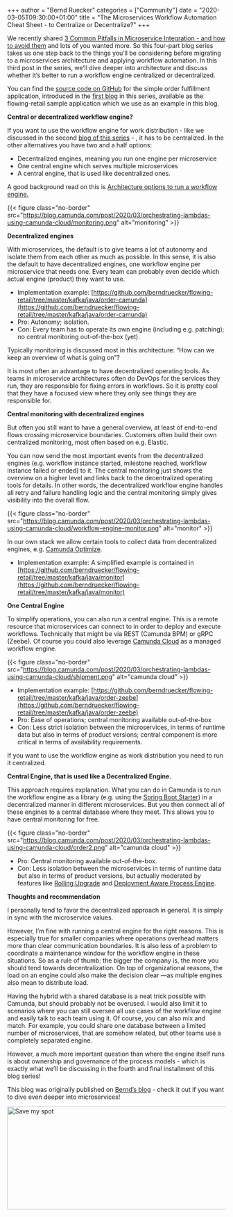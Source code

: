 +++
author = "Bernd Ruecker"
categories = ["Community"]
date = "2020-03-05T09:30:00+01:00"
title = "The Microservices Workflow Automation Cheat Sheet - to Centralize or Decentralize?"
+++

We recently shared [3 Common Pitfalls in Microservice Integration - and how to avoid them](https://camunda.com/learn/whitepapers/3-common-pitfalls/) and lots of you wanted more. So this four-part blog series takes us one step back to the things you’ll be considering before migrating to a microservices architecture and applying workflow automation. In this third post in the series, we’ll dive deeper into architecture and discuss whether it’s better to run a workflow engine centralized or decentralized.

<!--more-->

You can find the [source code on GitHub](https://github.com/berndruecker/flowing-retail) for the simple order fulfillment application, introduced in the [first blog](https://blog.camunda.com/post/2020/02/the-microservices-workflow-automation-cheat-sheet/) in this series, available as the flowing-retail sample application which we use as an example in this blog.

__Central or decentralized workflow engine?__

If you want to use the workflow engine for work distribution - like we discussed in the second [blog of this series](https://blog.camunda.com/post/2020/02/the-microservices-workflow-automation-cheat-sheet-the-role-of-the-workflow-engine/)  - , it has to be centralized. In the other alternatives you have two and a half options:

- Decentralized engines, meaning you run one engine per microservice
- One central engine which serves multiple microservices
- A central engine, that is used like decentralized ones.

A good background read on this is [Architecture options to run a workflow engine.](https://blog.bernd-ruecker.com/architecture-options-to-run-a-workflow-engine-6c2419902d91)

{{< figure class="no-border" src="https://blog.camunda.com/post/2020/03/orchestrating-lambdas-using-camunda-cloud/monitoring.png" alt="monitoring" >}}

__Decentralized engines__

With microservices, the default is to give teams a lot of autonomy and isolate them from each other as much as possible. In this sense, it is also the default to have decentralized engines, one workflow engine per microservice that needs one. Every team can probably even decide which actual engine (product) they want to use.

- Implementation example: [https://github.com/berndruecker/flowing-retail/tree/master/kafka/java/order-camunda](https://github.com/berndruecker/flowing-retail/tree/master/kafka/java/order-camunda)
- Pro: Autonomy; isolation.
- Con: Every team has to operate its own engine (including e.g. patching); no central monitoring out-of-the-box (yet).

Typically monitoring is discussed most in this architecture: “How can we keep an overview of what is going on”?

It is most often an advantage to have decentralized operating tools. As teams in microservice architectures often do DevOps for the services they run, they are responsible for fixing errors in workflows. So it is pretty cool that they have a focused view where they only see things they are responsible for.

__Central monitoring with decentralized engines__

But often you still want to have a general overview, at least of end-to-end flows crossing microservice boundaries. Customers often build their own centralized monitoring, most often based on e.g. Elastic. 

You can now send the most important events from the decentralized engines (e.g. workflow instance started, milestone reached, workflow instance failed or ended) to it. The central monitoring just shows the overview on a higher level and links back to the decentralized operating tools for details. In other words, the decentralized workflow engine handles all retry and failure handling logic and the central monitoring simply gives visibility into the overall flow.

{{< figure class="no-border" src="https://blog.camunda.com/post/2020/03/orchestrating-lambdas-using-camunda-cloud/workflow-engine-monitor.png" alt="monitor" >}}


In our own stack we allow certain tools to collect data from decentralized engines, e.g. [Camunda Optimize](https://camunda.com/products/optimize/).
- Implementation example: A simplified example is contained in [https://github.com/berndruecker/flowing-retail/tree/master/kafka/java/monitor](https://github.com/berndruecker/flowing-retail/tree/master/kafka/java/monitor)

__One Central Engine__

To simplify operations, you can also run a central engine. This is a remote resource that microservices can connect to in order to deploy and execute workflows. Technically that might be via REST (Camunda BPM) or gRPC (Zeebe). Of course you could also leverage [Camunda Cloud](https://camunda.com/products/cloud/) as a managed workflow engine. 

{{< figure class="no-border" src="https://blog.camunda.com/post/2020/03/orchestrating-lambdas-using-camunda-cloud/shipment.png" alt="camunda cloud" >}}


- Implementation example: [https://github.com/berndruecker/flowing-retail/tree/master/kafka/java/order-zeebe](https://github.com/berndruecker/flowing-retail/tree/master/kafka/java/order-zeebe)
- Pro: Ease of operations; central monitoring available out-of-the-box
- Con: Less strict isolation between the microservices, in terms of runtime data but also in terms of product versions; central component is more critical in terms of availability requirements.

If you want to use the workflow engine as work distribution you need to run it centralized.


__Central Engine, that is used like a Decentralized Engine.__

This approach requires explanation. What you can do in Camunda is to run the workflow engine as a library (e.g. using the [Spring Boot Starter](https://docs.camunda.org/manual/latest/user-guide/spring-boot-integration/)) in a decentralized manner in different microservices. But you then connect all of these engines to a central database where they meet. This allows you to have central monitoring for free.

{{< figure class="no-border" src="https://blog.camunda.com/post/2020/03/orchestrating-lambdas-using-camunda-cloud/order2.png" alt="camunda cloud" >}}

- Pro: Central monitoring available out-of-the-box.
- Con: Less isolation between the microservices in terms of runtime data but also in terms of product versions, but actually moderated by features like [Rolling Upgrade](https://docs.camunda.org/manual/latest/update/rolling-update/) and [Deployment Aware Process Engine](https://docs.camunda.org/manual/latest/user-guide/process-engine/the-job-executor/#job-execution-in-heterogeneous-clusters).

__Thoughts and recommendation__

I personally tend to favor the decentralized approach in general. It is simply in sync with the microservice values.

However, I’m fine with running a central engine for the right reasons. This is especially true for smaller companies where operations overhead matters more than clear communication boundaries. It is also less of a problem to coordinate a maintenance window for the workflow engine in these situations. So as a rule of thumb: the bigger the company is, the more you should tend towards decentralization. On top of organizational reasons, the load on an engine could also make the decision clear —as multiple engines also mean to distribute load.

Having the hybrid with a shared database is a neat trick possible with Camunda, but should probably not be overused. I would also limit it to scenarios where you can still oversee all use cases of the workflow engine and easily talk to each team using it.
Of course, you can also mix and match. For example, you could share one database between a limited number of microservices, that are somehow related, but other teams use a completely separated engine.

However, a much more important question than where the engine itself runs is about ownership and governance of the process models - which is exactly what we’ll be discussing in the fourth and final installment of this blog series!

This blog was originally published on [Bernd’s blog](https://blog.bernd-ruecker.com/the-microservice-workflow-automation-cheat-sheet)  - check it out if you want to dive even deeper into microservices!


<!--HubSpot Call-to-Action Code --><span class="hs-cta-wrapper" id="hs-cta-wrapper-da776aec-b76e-4a90-a9b3-64d0f0033df7"><span class="hs-cta-node hs-cta-da776aec-b76e-4a90-a9b3-64d0f0033df7" id="hs-cta-da776aec-b76e-4a90-a9b3-64d0f0033df7"><!--[if lte IE 8]><div id="hs-cta-ie-element"></div><![endif]--><a href="https://cta-redirect.hubspot.com/cta/redirect/4513465/da776aec-b76e-4a90-a9b3-64d0f0033df7"  target="_blank" ><img class="hs-cta-img" id="hs-cta-img-da776aec-b76e-4a90-a9b3-64d0f0033df7" style="border-width:0px;" height="237" width="600" src="https://no-cache.hubspot.com/cta/default/4513465/da776aec-b76e-4a90-a9b3-64d0f0033df7.png"  alt="Save my spot"/></a></span><script charset="utf-8" src="https://js.hscta.net/cta/current.js"></script><script type="text/javascript"> hbspt.cta.load(4513465, 'da776aec-b76e-4a90-a9b3-64d0f0033df7', {}); </script></span><!-- end HubSpot Call-to-Action Code -->


